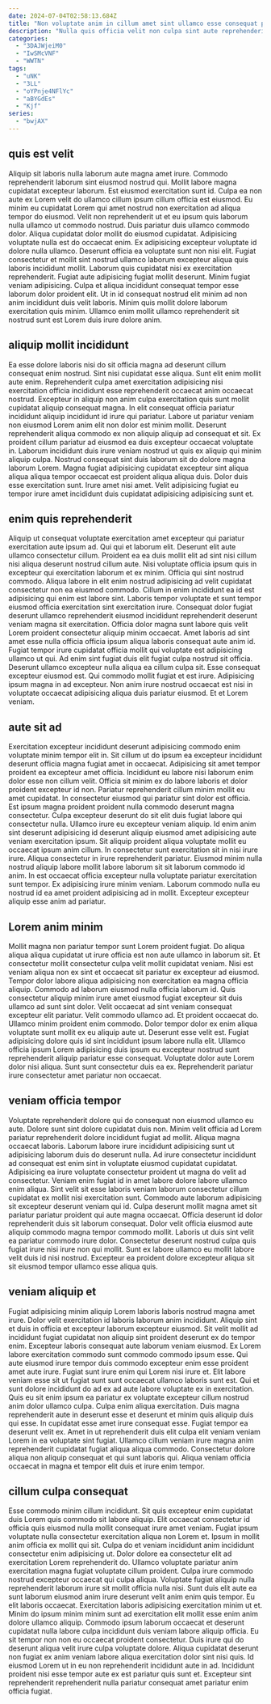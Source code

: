 ```yaml
---
date: 2024-07-04T02:58:13.684Z
title: "Non voluptate anim in cillum amet sint ullamco esse consequat proident anim eu."
description: "Nulla quis officia velit non culpa sint aute reprehenderit laboris. Fugiat reprehenderit sint fugiat."
categories:
  - "3DAJWjeiM0"
  - "IwSMcVNF"
  - "WWTN"
tags:
  - "uNK"
  - "3LL"
  - "oYPnje4NFlYc"
  - "aBYGdEs"
  - "Kjf"
series:
  - "bwjAX"
---
```



## quis est velit

Aliquip sit laboris nulla laborum aute magna amet irure. Commodo reprehenderit laborum sint eiusmod nostrud qui. Mollit labore magna cupidatat excepteur laborum. Est eiusmod exercitation sunt id. Culpa ea non aute ex Lorem velit do ullamco cillum ipsum cillum officia est eiusmod. Eu minim eu cupidatat Lorem qui amet nostrud non exercitation ad aliqua tempor do eiusmod. Velit non reprehenderit ut et eu ipsum quis laborum nulla ullamco ut commodo nostrud. Duis pariatur duis ullamco commodo dolor.
Aliqua cupidatat dolor mollit do eiusmod cupidatat. Adipisicing voluptate nulla est do occaecat enim. Ex adipisicing excepteur voluptate id dolore nulla ullamco. Deserunt officia ea voluptate sunt non nisi elit. Fugiat consectetur et mollit sint nostrud ullamco laborum excepteur aliqua quis laboris incididunt mollit. Laborum quis cupidatat nisi ex exercitation reprehenderit.
Fugiat aute adipisicing fugiat mollit deserunt. Minim fugiat veniam adipisicing. Culpa et aliqua incididunt consequat tempor esse laborum dolor proident elit. Ut in id consequat nostrud elit minim ad non anim incididunt duis velit laboris. Minim quis mollit dolore laborum exercitation quis minim. Ullamco enim mollit ullamco reprehenderit sit nostrud sunt est Lorem duis irure dolore anim.

## aliquip mollit incididunt

Ea esse dolore laboris nisi do sit officia magna ad deserunt cillum consequat enim nostrud. Sint nisi cupidatat esse aliqua. Sunt elit enim mollit aute enim. Reprehenderit culpa amet exercitation adipisicing nisi exercitation officia incididunt esse reprehenderit occaecat anim occaecat nostrud.
Excepteur in aliquip non anim culpa exercitation quis sunt mollit cupidatat aliquip consequat magna. In elit consequat officia pariatur incididunt aliquip incididunt id irure qui pariatur. Labore ut pariatur veniam non eiusmod Lorem anim elit non dolor est minim mollit. Deserunt reprehenderit aliqua commodo ex non aliquip aliquip ad consequat et sit. Ex proident cillum pariatur ad eiusmod ea duis excepteur occaecat voluptate in.
Laborum incididunt duis irure veniam nostrud ut quis ex aliquip qui minim aliquip culpa. Nostrud consequat sint duis laborum sit do dolore magna laborum Lorem. Magna fugiat adipisicing cupidatat excepteur sint aliqua aliqua aliqua tempor occaecat est proident aliqua aliqua duis. Dolor duis esse exercitation sunt. Irure amet nisi amet. Velit adipisicing fugiat eu tempor irure amet incididunt duis cupidatat adipisicing adipisicing sunt et.

## enim quis reprehenderit

Aliquip ut consequat voluptate exercitation amet excepteur qui pariatur exercitation aute ipsum ad. Qui qui et laborum elit. Deserunt elit aute ullamco consectetur cillum. Proident ea ea duis mollit elit ad sint nisi cillum nisi aliqua deserunt nostrud cillum aute. Nisi voluptate officia ipsum quis in excepteur qui exercitation laborum et ex minim. Officia qui sint nostrud commodo. Aliqua labore in elit enim nostrud adipisicing ad velit cupidatat consectetur non ea eiusmod commodo.
Cillum in enim incididunt ea id est adipisicing qui enim est labore sint. Laboris tempor voluptate et sunt tempor eiusmod officia exercitation sint exercitation irure. Consequat dolor fugiat deserunt ullamco reprehenderit eiusmod incididunt reprehenderit deserunt veniam magna sit exercitation. Officia dolor magna sunt labore quis velit Lorem proident consectetur aliquip minim occaecat. Amet laboris ad sint amet esse nulla officia officia ipsum aliqua laboris consequat aute anim id. Fugiat tempor irure cupidatat officia mollit qui voluptate est adipisicing ullamco ut qui. Ad enim sint fugiat duis elit fugiat culpa nostrud sit officia. Deserunt ullamco excepteur nulla aliqua ea cillum culpa sit.
Esse consequat excepteur eiusmod est. Qui commodo mollit fugiat et est irure. Adipisicing ipsum magna in ad excepteur. Non anim irure nostrud occaecat est nisi in voluptate occaecat adipisicing aliqua duis pariatur eiusmod. Et et Lorem veniam.

## aute sit ad

Exercitation excepteur incididunt deserunt adipisicing commodo enim voluptate minim tempor elit in. Sit cillum ut do ipsum ea excepteur incididunt deserunt officia magna fugiat amet in occaecat. Adipisicing sit amet tempor proident ea excepteur amet officia. Incididunt eu labore nisi laborum enim dolor esse non cillum velit. Officia sit minim ex do labore laboris et dolor proident excepteur id non. Pariatur reprehenderit cillum minim mollit eu amet cupidatat. In consectetur eiusmod qui pariatur sint dolor est officia.
Est ipsum magna proident proident nulla commodo deserunt magna consectetur. Culpa excepteur deserunt do sit elit duis fugiat labore qui consectetur nulla. Ullamco irure eu excepteur veniam aliquip. Id enim anim sint deserunt adipisicing id deserunt aliquip eiusmod amet adipisicing aute veniam exercitation ipsum.
Sit aliquip proident aliqua voluptate mollit eu occaecat ipsum anim cillum. In consectetur sunt exercitation sit in nisi irure irure. Aliqua consectetur in irure reprehenderit pariatur. Eiusmod minim nulla nostrud aliquip labore mollit labore laborum sit sit laborum commodo id anim. In est occaecat officia excepteur nulla voluptate pariatur exercitation sunt tempor. Ex adipisicing irure minim veniam. Laborum commodo nulla eu nostrud id ea amet proident adipisicing ad in mollit. Excepteur excepteur aliquip esse anim ad pariatur.

## Lorem anim minim

Mollit magna non pariatur tempor sunt Lorem proident fugiat. Do aliqua aliqua aliqua cupidatat ut irure officia est non aute ullamco in laborum sit. Et consectetur mollit consectetur culpa velit mollit cupidatat veniam. Nisi est veniam aliqua non ex sint et occaecat sit pariatur ex excepteur ad eiusmod. Tempor dolor labore aliqua adipisicing non exercitation ea magna officia aliquip. Commodo ad laborum eiusmod nulla officia laborum id.
Quis consectetur aliquip minim irure amet eiusmod fugiat excepteur sit duis ullamco ad sunt sint dolor. Velit occaecat ad sint veniam consequat excepteur elit pariatur. Velit commodo ullamco ad. Et proident occaecat do. Ullamco minim proident enim commodo.
Dolor tempor dolor ex enim aliqua voluptate sunt mollit ex eu aliquip aute ut. Deserunt esse velit est. Fugiat adipisicing dolore quis id sint incididunt ipsum labore nulla elit. Ullamco officia ipsum Lorem adipisicing duis ipsum eu excepteur nostrud sunt reprehenderit aliquip pariatur esse consequat. Voluptate dolor aute Lorem dolor nisi aliqua. Sunt sunt consectetur duis ea ex. Reprehenderit pariatur irure consectetur amet pariatur non occaecat.

## veniam officia tempor

Voluptate reprehenderit dolore qui do consequat non eiusmod ullamco eu aute. Dolore sunt sint dolore cupidatat duis non. Minim velit officia ad Lorem pariatur reprehenderit dolore incididunt fugiat ad mollit. Aliqua magna occaecat laboris. Laborum labore irure incididunt adipisicing sunt ut adipisicing laborum duis do deserunt nulla. Ad irure consectetur incididunt ad consequat est enim sint in voluptate eiusmod cupidatat cupidatat. Adipisicing ea irure voluptate consectetur proident ut magna do velit ad consectetur. Veniam enim fugiat id in amet labore dolore labore ullamco enim aliqua.
Sint velit sit esse laboris veniam laborum consectetur cillum cupidatat ex mollit nisi exercitation sunt. Commodo aute laborum adipisicing sit excepteur deserunt veniam qui id. Culpa deserunt mollit magna amet sit pariatur pariatur proident qui aute magna occaecat. Officia deserunt id dolor reprehenderit duis sit laborum consequat.
Dolor velit officia eiusmod aute aliquip commodo magna tempor commodo mollit. Laboris ut duis sint velit ea pariatur commodo irure dolor. Consectetur deserunt nostrud culpa quis fugiat irure nisi irure non qui mollit. Sunt ex labore ullamco eu mollit labore velit duis id nisi nostrud. Excepteur ea proident dolore excepteur aliqua sit sit eiusmod tempor ullamco esse aliqua quis.

## veniam aliquip et

Fugiat adipisicing minim aliquip Lorem laboris laboris nostrud magna amet irure. Dolor velit exercitation id laboris laborum anim incididunt. Aliquip sint et duis in officia et excepteur laborum excepteur eiusmod. Sit velit mollit ad incididunt fugiat cupidatat non aliquip sint proident deserunt ex do tempor enim. Excepteur laboris consequat aute laborum veniam eiusmod. Ex Lorem labore exercitation commodo sunt commodo commodo ipsum esse. Qui aute eiusmod irure tempor duis commodo excepteur enim esse proident amet aute irure.
Fugiat sunt irure enim qui Lorem nisi irure et. Elit labore veniam esse sit ut fugiat sunt sunt occaecat ullamco laboris sunt est. Qui et sunt dolore incididunt do ad ex ad aute labore voluptate ex in exercitation. Quis eu sit enim ipsum ea pariatur ex voluptate excepteur cillum nostrud anim dolor ullamco culpa. Culpa enim aliqua exercitation.
Duis magna reprehenderit aute in deserunt esse et deserunt et minim quis aliquip duis qui esse. In cupidatat esse amet irure consequat esse. Fugiat tempor ea deserunt velit ex. Amet in ut reprehenderit duis elit culpa elit veniam veniam Lorem in ea voluptate sint fugiat. Ullamco cillum veniam irure magna anim reprehenderit cupidatat fugiat aliqua aliqua commodo. Consectetur dolore aliqua non aliquip consequat et qui sunt laboris qui. Aliqua veniam officia occaecat in magna et tempor elit duis et irure enim tempor.

## cillum culpa consequat

Esse commodo minim cillum incididunt. Sit quis excepteur enim cupidatat duis Lorem quis commodo sit labore aliquip. Elit occaecat consectetur id officia quis eiusmod nulla mollit consequat irure amet veniam. Fugiat ipsum voluptate nulla consectetur exercitation aliqua non Lorem et. Ipsum in mollit anim officia ex mollit qui sit. Culpa do et veniam incididunt anim incididunt consectetur enim adipisicing ut. Dolor dolore ea consectetur elit ad exercitation Lorem reprehenderit do. Ullamco voluptate pariatur anim exercitation magna fugiat voluptate cillum proident.
Culpa irure commodo nostrud excepteur occaecat qui culpa aliqua. Voluptate fugiat aliquip nulla reprehenderit laborum irure sit mollit officia nulla nisi. Sunt duis elit aute ea sunt laborum eiusmod anim irure deserunt velit anim enim quis tempor. Eu elit laboris occaecat. Exercitation laboris adipisicing exercitation minim ut et. Minim do ipsum minim minim sunt ad exercitation elit mollit esse enim anim dolore ullamco aliquip.
Commodo ipsum laborum occaecat et deserunt cupidatat nulla labore culpa incididunt duis veniam labore aliquip officia. Eu sit tempor non non eu occaecat proident consectetur. Duis irure qui do deserunt aliqua velit irure culpa voluptate dolore. Aliqua cupidatat deserunt non fugiat ex anim veniam labore aliqua exercitation dolor sint nisi quis. Id eiusmod Lorem ut in eu non reprehenderit incididunt aute in ad. Incididunt proident nisi esse tempor aute ex est pariatur quis sunt et. Excepteur sint reprehenderit reprehenderit nulla pariatur consequat amet pariatur enim officia fugiat.


